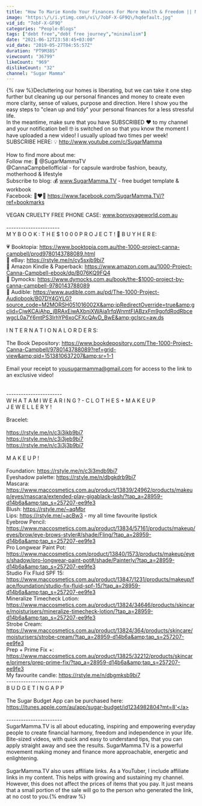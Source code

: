 ```yaml
---
title: "How To Marie Kondo Your Finances For More Wealth & Freedom || Minimalism & Money || SugarMamma.TV"
image: "https:\/\/i.ytimg.com\/vi\/7obF-X-GF9Q\/hqdefault.jpg"
vid_id: "7obF-X-GF9Q"
categories: "People-Blogs"
tags: ["debt free","debt free journey","minimalism"]
date: "2021-06-12T23:58:45+03:00"
vid_date: "2019-05-27T04:55:57Z"
duration: "PT9M38S"
viewcount: "36799"
likeCount: "969"
dislikeCount: "32"
channel: "Sugar Mamma"
---
```

{% raw %}Decluttering our homes is liberating, but we can take it one step further but cleaning up our personal finances and money to create even more clarity, sense of values, purpose and direction. Here I show you the easy steps to &quot;clean up and tidy&quot; your personal finances for a less stressful life.<br />In the meantime, make sure that you have SUBSCRIBED ❤️ to my channel and your notification bell 🤓 is switched on so that you know the moment I have uploaded a new video! I usually upload two times per week! SUBSCRIBE HERE: 💡 <a rel="nofollow" target="blank" href="http://www.youtube.com/c/SugarMamma">http://www.youtube.com/c/SugarMamma</a><br /><br />How to find more about me:<br />Follow me:  📸 @SugarMammaTV <br />@CannaCampbellofficial - for capsule wardrobe fashion, beauty, motherhood &amp; lifestyle<br />Subscribe to blog: 💰  www.SugarMamma.TV - free budget template &amp; workbook<br />Facebook: 👩‍❤️‍👩 <a rel="nofollow" target="blank" href="https://www.facebook.com/SugarMamma.TV/?ref=bookmarks">https://www.facebook.com/SugarMamma.TV/?ref=bookmarks</a><br /><br />VEGAN CRUELTY FREE PHONE CASE: www.bonvoyageworld.com.au <br /><br />----------------------<br />M Y    B O O K :  T H E  $ 1 0 0 0  P R O J E C T !  🖤  B U Y  H E R E:<br /><br />💗  Booktopia: <a rel="nofollow" target="blank" href="https://www.booktopia.com.au/the-1000-project-canna-campbell/prod9780143788089.html">https://www.booktopia.com.au/the-1000-project-canna-campbell/prod9780143788089.html</a><br />🧡 eBay: <a rel="nofollow" target="blank" href="https://rstyle.me/n/cy5sxjb9bi7">https://rstyle.me/n/cy5sxjb9bi7</a><br />💙 Amazon Kindle &amp; Paperback: <a rel="nofollow" target="blank" href="https://www.amazon.com.au/1000-Project-Canna-Campbell-ebook/dp/B076KQ9FQ4">https://www.amazon.com.au/1000-Project-Canna-Campbell-ebook/dp/B076KQ9FQ4</a> <br />💜 Dymocks: <a rel="nofollow" target="blank" href="https://www.dymocks.com.au/book/the-$1000-project-by-canna-campbell-9780143788089">https://www.dymocks.com.au/book/the-$1000-project-by-canna-campbell-9780143788089</a><br />💚 Audible: <a rel="nofollow" target="blank" href="https://www.audible.com.au/pd/The-1000-Project-Audiobook/B07DY4GYLG?source_code=M2MORSH051016002X&amp;ipRedirectOverride=true&amp;gclid=CjwKCAiAhp_jBRAxEiwAXbniXWAia1rfqWnmtFIABzxFm9gofdRodRbcewgcL0a7Y6mtPS3IrhYP6xoCFXcQAvD_BwE&amp;gclsrc=aw.ds">https://www.audible.com.au/pd/The-1000-Project-Audiobook/B07DY4GYLG?source_code=M2MORSH051016002X&amp;ipRedirectOverride=true&amp;gclid=CjwKCAiAhp_jBRAxEiwAXbniXWAia1rfqWnmtFIABzxFm9gofdRodRbcewgcL0a7Y6mtPS3IrhYP6xoCFXcQAvD_BwE&amp;gclsrc=aw.ds</a><br /><br />I N T E R N A T I O N A L O R D E R S:<br /><br />The Book Depository: <a rel="nofollow" target="blank" href="https://www.bookdepository.com/The-1000-Project-Canna-Campbell/9780143788089?ref=grid-view&amp;qid=1513810637207&amp;sr=1-1">https://www.bookdepository.com/The-1000-Project-Canna-Campbell/9780143788089?ref=grid-view&amp;qid=1513810637207&amp;sr=1-1</a><br /><br />Email your receipt to yousugarmamma@gmail.com for access to the link to an exclusive video!<br /><br /><br />-----------------------<br />W H A T  A M  I  W E A R I N G ?  -  C L O T H E S  +  M A K E U P<br />J E W E L L E R Y ! <br /><br />Bracelet:<br /><br /><a rel="nofollow" target="blank" href="https://rstyle.me/n/c3i3ikb9bi7">https://rstyle.me/n/c3i3ikb9bi7</a><br /><a rel="nofollow" target="blank" href="https://rstyle.me/n/c3i3jeb9bi7">https://rstyle.me/n/c3i3jeb9bi7</a><br /><a rel="nofollow" target="blank" href="https://rstyle.me/n/c3i3j3b9bi7">https://rstyle.me/n/c3i3j3b9bi7</a><br /><br />M A K E  U P !<br /><br />Foundation: <a rel="nofollow" target="blank" href="https://rstyle.me/n/c3i3mdb9bi7">https://rstyle.me/n/c3i3mdb9bi7</a><br />Eyeshadow palette: <a rel="nofollow" target="blank" href="https://rstyle.me/n/dbgkdrb9bi7">https://rstyle.me/n/dbgkdrb9bi7</a><br />Mascara: <a rel="nofollow" target="blank" href="https://www.maccosmetics.com.au/product/13839/24962/products/makeup/eyes/mascara/extended-play-gigablack-lash/?tap_a=28959-d14b6a&amp;tap_s=257207-ee9fe3">https://www.maccosmetics.com.au/product/13839/24962/products/makeup/eyes/mascara/extended-play-gigablack-lash/?tap_a=28959-d14b6a&amp;tap_s=257207-ee9fe3</a><br />Blush: <a rel="nofollow" target="blank" href="https://rstyle.me/~aqMbr">https://rstyle.me/~aqMbr</a><br />Lips: <a rel="nofollow" target="blank" href="https://rstyle.me/~acBw3">https://rstyle.me/~acBw3</a> - my all time favourite lipstick<br />Eyebrow Pencil: <a rel="nofollow" target="blank" href="https://www.maccosmetics.com.au/product/13834/57161/products/makeup/eyes/brow/eye-brows-styler#/shade/Fling/?tap_a=28959-d14b6a&amp;tap_s=257207-ee9fe3">https://www.maccosmetics.com.au/product/13834/57161/products/makeup/eyes/brow/eye-brows-styler#/shade/Fling/?tap_a=28959-d14b6a&amp;tap_s=257207-ee9fe3</a><br />Pro Longwear Paint Pot:<br /><a rel="nofollow" target="blank" href="https://www.maccosmetics.com/product/13840/1573/products/makeup/eyes/shadow/pro-longwear-paint-pot#/shade/Painterly/?tap_a=28959-d14b6a&amp;tap_s=257207-ee9fe3">https://www.maccosmetics.com/product/13840/1573/products/makeup/eyes/shadow/pro-longwear-paint-pot#/shade/Painterly/?tap_a=28959-d14b6a&amp;tap_s=257207-ee9fe3</a><br />Studio Fix Fluid SPF 15:<br /><a rel="nofollow" target="blank" href="https://www.maccosmetics.com.au/product/13847/1231/products/makeup/face/foundation/studio-fix-fluid-spf-15/?tap_a=28959-d14b6a&amp;tap_s=257207-ee9fe3">https://www.maccosmetics.com.au/product/13847/1231/products/makeup/face/foundation/studio-fix-fluid-spf-15/?tap_a=28959-d14b6a&amp;tap_s=257207-ee9fe3</a><br />Mineralize Timecheck Lotion:<br /><a rel="nofollow" target="blank" href="https://www.maccosmetics.com.au/product/13824/34646/products/skincare/moisturisers/mineralize-timecheck-lotion/?tap_a=28959-d14b6a&amp;tap_s=257207-ee9fe3">https://www.maccosmetics.com.au/product/13824/34646/products/skincare/moisturisers/mineralize-timecheck-lotion/?tap_a=28959-d14b6a&amp;tap_s=257207-ee9fe3</a><br />Strobe Cream:<br /><a rel="nofollow" target="blank" href="https://www.maccosmetics.com.au/product/13824/364/products/skincare/moisturisers/strobe-cream/?tap_a=28959-d14b6a&amp;tap_s=257207-ee9fe3">https://www.maccosmetics.com.au/product/13824/364/products/skincare/moisturisers/strobe-cream/?tap_a=28959-d14b6a&amp;tap_s=257207-ee9fe3</a><br />Prep + Prime Fix +:<br /><a rel="nofollow" target="blank" href="https://www.maccosmetics.com.au/product/13825/32212/products/skincare/primers/prep-prime-fix/?tap_a=28959-d14b6a&amp;tap_s=257207-ee9fe3">https://www.maccosmetics.com.au/product/13825/32212/products/skincare/primers/prep-prime-fix/?tap_a=28959-d14b6a&amp;tap_s=257207-ee9fe3</a><br />My favourite candle: <a rel="nofollow" target="blank" href="https://rstyle.me/n/dbgmksb9bi7">https://rstyle.me/n/dbgmksb9bi7</a><br />-----------------------<br />B U D G E T I N G   A P P<br /><br />The Sugar Budget App can be purchased here: <a rel="nofollow" target="blank" href="https://itunes.apple.com/au/app/sugar-budget/id1234982804?mt=8'">https://itunes.apple.com/au/app/sugar-budget/id1234982804?mt=8'</a><br /><br />-----------------------<br />SugarMamma.TV is all about educating, inspiring and empowering everyday people to create financial harmony, freedom and independence in your life. Bite-sized videos, with quick and easy to understand tips, that you can apply straight away and see the results. SugarMamma.TV is a powerful movement making money and finance more approachable, energetic and enlightening.<br /><br />SugarMamma.TV also uses affiliate links. As a YouTuber, I include affiliate links in my content. This helps with growing and sustaining my channel. However, this does not affect the prices of items that you pay. It just means that a small portion of the sale will go to the person who generated the link, at no cost to you.{% endraw %}
